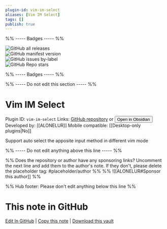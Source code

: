 ```yaml
---
plugin-id: vim-im-select
aliases: [Vim IM Select]
tags: []
publish: true
---
```


%% ----- Badges ----- %%

![GitHub all releases](https://img.shields.io/github/downloads/ALONELUR/vim-im-select-obsidian/total?color=573E7A&logo=github&style=for-the-badge)  
![GitHub manifest version](https://img.shields.io/github/manifest-json/v/ALONELUR/vim-im-select-obsidian?color=573E7A&logo=github&style=for-the-badge)  
![GitHub issues by-label](https://img.shields.io/github/issues/ALONELUR/vim-im-select-obsidian/help%20wanted?color=573E7A&logo=github&style=for-the-badge)  
![GitHub Repo stars](https://img.shields.io/github/stars/ALONELUR/vim-im-select-obsidian?color=573E7A&logo=github&style=for-the-badge)

%% ----- Badges ----- %%

%% ----- Do not edit this section ----- %%

# Vim IM Select

Plugin ID: `vim-im-select`
Links: [GitHub repository](https://github.com/ALONELUR/vim-im-select-obsidian) or [<button id=HH>Open in Obsidian</button>](obsidian://show-plugin?id=vim-im-select)
Developed by: [[ALONELUR]]
Mobile compatible: [[Desktop-only plugins|No]]

Support auto select the apposite input method in different vim mode

%% ----- Do not edit anything above this line ----- %%

%% Does the repository or author have any sponsoring links? Uncomment the next line and add them to the author's note. If they don't, please delete the placeholder tag: #placeholder/author %%
%% ![[ALONELUR#Sponsor this author]] %%

%% Hub footer: Please don't edit anything below this line %%

# This note in GitHub

<span class="git-footer">[Edit In GitHub](https://github.dev/obsidian-community/obsidian-hub/blob/main/02%20-%20Community%20Expansions/02.05%20All%20Community%20Expansions/Plugins/vim-im-select.md "git-hub-edit-note") | [Copy this note](https://raw.githubusercontent.com/obsidian-community/obsidian-hub/main/02%20-%20Community%20Expansions/02.05%20All%20Community%20Expansions/Plugins/vim-im-select.md "git-hub-copy-note") | [Download this vault](https://github.com/obsidian-community/obsidian-hub/archive/refs/heads/main.zip "git-hub-download-vault") </span>
